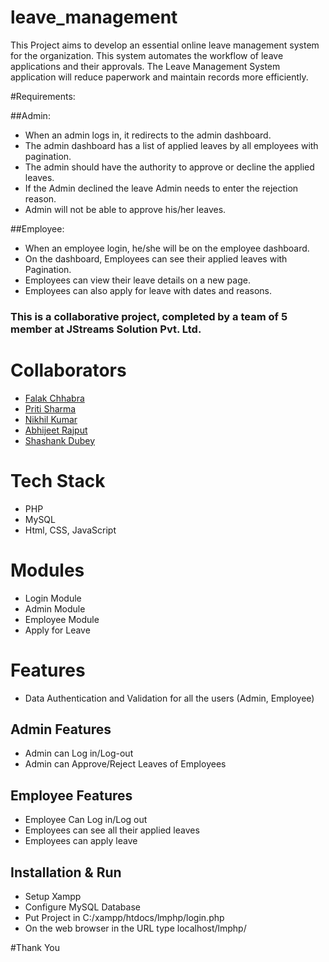 # leave_management

This Project aims to develop an essential online leave management system for the organization. This system automates the workflow of leave applications and their approvals.
The Leave Management System application will reduce paperwork and maintain records more efficiently.

#Requirements:

##Admin:
- When an admin logs in, it redirects to the admin dashboard.
- The admin dashboard has a list of applied leaves by all employees with pagination.
- The admin should have the authority to approve or decline the applied leaves.
- If the Admin declined the leave Admin needs to enter the rejection reason.
- Admin will not be able to approve his/her leaves.

##Employee:
- When an employee login, he/she will be on the employee dashboard.
- On the dashboard, Employees can see their applied leaves with Pagination.
- Employees can view their leave details on a new page.
- Employees can also apply for leave with dates and reasons.


### This is a collaborative project, completed by a team of 5 member at JStreams Solution Pvt. Ltd.

# Collaborators
- [Falak Chhabra](https://www.github.com/falak987)
- [Priti Sharma](https://www.github.com/psvishwakarma)
- [Nikhil Kumar](https://www.github.com/NIKHILKUMAR-1999)
- [Abhijeet Rajput](https://www.github.com/Abhijeet61)
- [Shashank Dubey](https://www.github.com/shashankdofficial)


# Tech Stack
- PHP
- MySQL
- Html, CSS, JavaScript

# Modules
- Login Module
- Admin Module
- Employee Module
- Apply for Leave

# Features
- Data Authentication and Validation for all the users (Admin, Employee)

## Admin Features
- Admin can Log in/Log-out
- Admin can Approve/Reject Leaves of Employees


## Employee Features
- Employee Can Log in/Log out
- Employees can see all their applied leaves
- Employees can apply leave


## Installation & Run
- Setup Xampp
- Configure MySQL Database
- Put Project in C:/xampp/htdocs/lmphp/login.php
- On the web browser in the URL type localhost/lmphp/

#Thank You
